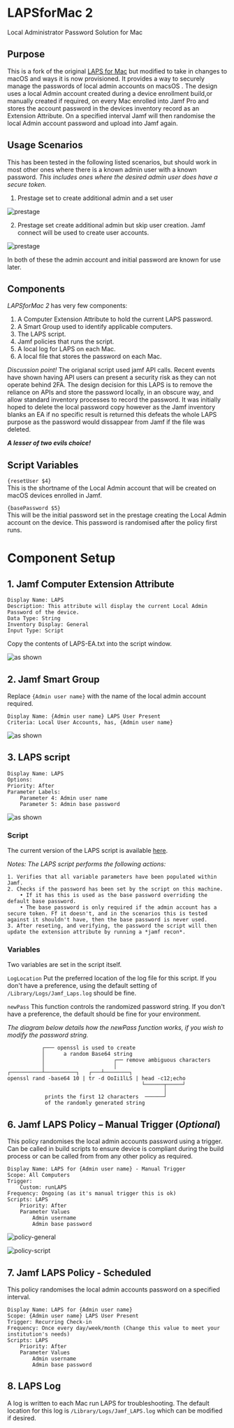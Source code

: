 # LAPSforMac 2
Local Administrator Password Solution for Mac

## Purpose  

This is a fork of the original [LAPS for Mac](https://github.com/NU-ITS/LAPSforMac) but modified to take in changes to macOS and ways it is now provisioned. 
It provides a way to securely manage the passwords of local admin accounts on macsOS .  The design uses a local Admin account created during a device enrollment build,or manually created if required, on every Mac enrolled into Jamf Pro and stores the account password in the devices inventory record as an Extension Attribute. On a specified interval Jamf will then randomise the local Admin account password and upload into Jamf again.

## Usage Scenarios
This has been tested in the following listed scenarios, but should work in most other ones where there is a known admin user with a known password. *This includes ones where the desired admin user does have a secure token.* 

1. Prestage set to create additional admin and a set user

![prestage](https://github.com/PhantomPhixer/LAPSforMac/blob/master/images/prestage-create-account.png)

2. Prestage set create additional admin but skip user creation. Jamf connect will be used to create user accounts.

![prestage](https://github.com/PhantomPhixer/LAPSforMac/blob/master/images/prestage-noaccount.png)

In both of these the admin account and initial password are known for use later.

## Components

*LAPSforMac 2* has very few components:

1. A Computer Extension Attribute to hold the current LAPS password.
2. A Smart Group used to identify applicable computers.
3. The LAPS script.
4. Jamf policies that runs the script.
5. A local log for LAPS on each Mac.
6. A local file that stores the password on each Mac.

*Discussion point!* The origianal script used jamf API calls. Recent events have shown having API users can present a security risk as they can not operate behind 2FA.
The design decision for this LAPS is to remove the reliance on APIs and store the password locally, in an obscure way, and allow standard inventory processes to record the password. 
It was initially hoped to delete the local password copy however as the Jamf inventory blanks an EA if no specific result is returned this defeats the whole LAPS purpose as the password would dissappear from Jamf if the file was deleted.

***A lesser of two evils choice!*** 


## Script Variables
   
```{resetUser $4}```  
This is the shortname of the Local Admin account that will be created on macOS devices enrolled in Jamf.  
   
```{basePassword $5}```  
This will be the initial password set in the prestage creating the Local Admin account on the device.  This password is randomised after the policy first runs.  

# Component Setup

## 1. Jamf Computer Extension Attribute

    Display Name: LAPS 
    Description: This attribute will display the current Local Admin Password of the device.  
    Data Type: String  
    Inventory Display: General  
    Input Type: Script 


Copy the contents of LAPS-EA.txt into the script window.

![as shown](https://github.com/PhantomPhixer/LAPSforMac/blob/master/images/EA-settings.png)

## 2. Jamf Smart Group
Replace ```{Admin user name}``` with the name of the local admin account required.

	Display Name: {Admin user name} LAPS User Present
	Criteria: Local User Accounts, has, {Admin user name}

![as shown](https://github.com/PhantomPhixer/LAPSforMac/blob/master/images/sg2.png)

## 3. LAPS script
	Display Name: LAPS
	Options:
	Priority: After
	Parameter Labels:
		Parameter 4: Admin user name
		Parameter 5: Admin base password

![as shown](https://github.com/PhantomPhixer/LAPSforMac/blob/master/images/script.png)
### Script
The current version of the LAPS script is available [here](https://github.com/PhantomPhixer/LAPSforMac/blob/master/LAPS.sh).

*Notes: The LAPS script performs the following actions:*  

```
1. Verifies that all variable parameters have been populated within Jamf.  
2. Checks if the password has been set by the script on this machine.
	• If it has this is used as the base password overriding the default base password.
	• The base password is only required if the admin account has a secure token. Ff it doesn't, and in the scenarios this is tested against it shouldn't have, then the base password is never used.
3. After reseting, and verifying, the password the script will then update the extension attribute by running a *jamf recon*.

```

### Variables
Two variables are set in the script itself.

```LogLocation``` Put the preferred location of the log file for this script. If you don't have a preference, using the default setting of ```/Library/Logs/Jamf_Laps.log``` should be fine.  

```newPass``` This function controls the randomized password string. If you don't have a preference, the default should be fine for your environment.

*The diagram below details how the newPass function works, if you wish to modify the password string.*

			   ┌─── openssl is used to create 
			   │	  a random Base64 string
			   │				      ┌── remove ambiguous characters
			   │			          │
	┌──────────┴──────────┐	  ┌───┴────────┐
	openssl rand -base64 10 | tr -d OoIi1lLS | head -c12;echo
											   └──────┬─────┘
											   		  │
	        	prints the first 12 characters	──────┘
	          	of the randomly generated string

		
				

## 6. Jamf LAPS Policy – Manual Trigger (*Optional*)
This policy randomises the local admin accounts password using a trigger.
Can be called in build scripts to ensure device is compliant during the build process or can be called from from any other policy as required.

	Display Name: LAPS for {Admin user name} - Manual Trigger
	Scope: All Computers
	Trigger: 
		Custom: runLAPS
	Frequency: Ongoing (as it's manual trigger this is ok)
	Scripts: LAPS
		Priority: After
		Parameter Values
			Admin username
			Admin base password

![policy-general](https://github.com/PhantomPhixer/LAPSforMac/blob/master/images/policy-manual.png)

![policy-script](https://github.com/PhantomPhixer/LAPSforMac/blob/master/images/policy-script.png)

## 7. Jamf LAPS Policy - Scheduled
This policy randomises the local admin accounts password on a specified interval.

	Display Name: LAPS for {Admin user name}
	Scope: {Admin user name} LAPS User Present
	Trigger: Recurring Check-in
	Frequency: Once every day/week/month (Change this value to meet your institution's needs)
	Scripts: LAPS
		Priority: After
		Parameter Values
			Admin username
			Admin base password


## 8. LAPS Log
A log is written to each Mac run LAPS for troubleshooting. The default location for this log is ```/Library/Logs/Jamf_LAPS.log``` which can be modified if desired.
